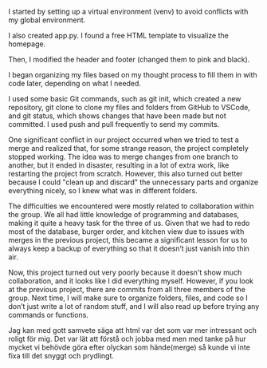 I started by setting up a virtual environment (venv) to avoid conflicts with my global environment.

I also created app.py. I found a free HTML template to visualize the homepage.

Then, I modified the header and footer (changed them to pink and black).

I began organizing my files based on my thought process to fill them in with code later, depending on what I needed.

I used some basic Git commands, such as git init, which created a new repository, git clone to clone my files and folders from GitHub to VSCode, and git status, which shows changes that have been made but not committed. I used push and pull frequently to send my commits.

One significant conflict in our project occurred when we tried to test a merge and realized that, for some strange reason, the project completely stopped working. The idea was to merge changes from one branch to another, but it ended in disaster, resulting in a lot of extra work, like restarting the project from scratch. However, this also turned out better because I could "clean up and discard" the unnecessary parts and organize everything nicely, so I knew what was in different folders.

The difficulties we encountered were mostly related to collaboration within the group. We all had little knowledge of programming and databases, making it quite a heavy task for the three of us. Given that we had to redo most of the database, burger order, and kitchen view due to issues with merges in the previous project, this became a significant lesson for us to always keep a backup of everything so that it doesn’t just vanish into thin air.

Now, this project turned out very poorly because it doesn't show much collaboration, and it looks like I did everything myself. However, if you look at the previous project, there are commits from all three members of the group. Next time, I will make sure to organize folders, files, and code so I don’t just write a lot of random stuff, and I will also read up before trying any commands or functions.

Jag kan med gott samvete säga att html var det som var mer intressant och roligt för mig. Det var lät att förstå och jobba med men med tanke på hur mycket vi behövde göra efter olyckan som hände(merge) så kunde vi inte fixa till det snyggt och prydlingt. 
